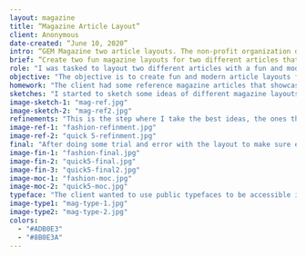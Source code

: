 ```yaml
---
layout: magazine
title: “Magazine Article Layout”
client: Anonymous
date-created: “June 10, 2020”
intro: “GEM Magazine two article layouts. The non-profit organization decided to stay anonymous during the design process. The organization has a magazine that gets distributed within their community, and wanted to have a fun new layout to some of the articles going into the new issue. They tasked me with designing two of their article layouts to fit in their magazine.”
brief: “Create two fun magazine layouts for two different articles that are going into an existing magazine”
role: "I was tasked to layout two different articles with a fun and modern look and feel to them, while still staying unified to the existing magazine."
objective: "The objective is to create fun and modern article layouts for the new issue of the magazine."
homework: "The client had some reference magazine articles that showcase the look and feel they wanted to go for in the new designs."
sketches: "I started to sketch some ideas of different magazine layouts and the different title variations that can work with the layouts. Still drawing pages on pages of layouts. Never stopping at the first few but to get those magical ideas that don’t just happen on the first try."
image-sketch-1: "mag-ref.jpg"
image-sketch-2: "mag-ref2.jpg"
refinements: "This is the step where I take the best ideas, the ones that jump out of the page. Keeping that fun and modern feeling going forward into the refinements. Brining elements into illustrator, creating the titles, icons, and illustrations. Once those are created and unified, then putting them into the layout with the article content and doing some shifting around to make sure everything lines up, and there are no awkward areas."
image-ref-1: "fashion-refinment.jpg"
image-ref-2: "quick 5-refinment.jpg"
final: "After doing some trial and error with the layout to make sure everything flows and fits well on the page, I can then finalize the layouts by adding some extra elements and colours to give that extra sprinkle of fun on the page."
image-fin-1: "fashion-final.jpg"
image-fin-2: "quick5-final.jpg"
image-fin-3: "quick5-final2.jpg"
image-moc-1: "fashion-moc.jpg"
image-moc-2: "quick5-moc.jpg"
typeface: "The client wanted to use public typefaces to be accessible if they need to make edit or changes. I chose to go with Helvetica as the sans-serif font for the headings part of the titles, and Adobe Garamond pro for the serif font for the body and accents in the titles."
image-type1: "mag-type-1.jpg"
image-type2: "mag-type-2.jpg"
colors:
  - "#ADB0E3"
  - "#8B0E3A"
---
```

